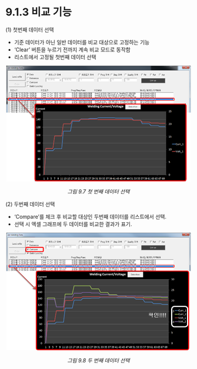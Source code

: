 ﻿# 9.1.3 비교 기능



(1) 첫번째 데이터 선택

-	기준 데이터가 아닌 일반 데이터를 비교 대상으로 고정하는 기능
-	‘Clear’ 버튼을 누르기 전까지 계속 비교 모드로 동작함
-	리스트에서 고정될 첫번째 데이터 선택

<p align="center">
 <img src="../../images/9_7.png" width="500"></img>
 <em><p align="center">그림 9.7 첫 번째 데이터 선택</p></em>
</p>

(2) 두번째 데이터 선택

-	‘Compare’를 체크 후 비교할 대상인 두번째 데이터를 리스트에서 선택.
-	선택 시 엑셀 그래프에 두 데이터를 비교한 결과가 표기.

<p align="center">
 <img src="../../images/9_8.png" width="500"></img>
 <em><p align="center">그림 9.8 두 번째 데이터 선택</p></em>
</p>